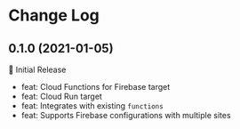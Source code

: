 # Change Log

## 0.1.0 (2021-01-05)

:tada: Initial Release

- feat: Cloud Functions for Firebase target
- feat: Cloud Run target
- feat: Integrates with existing `functions`
- feat: Supports Firebase configurations with multiple sites
